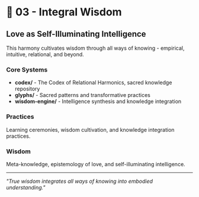# 🧠 03 - Integral Wisdom
## Love as Self-Illuminating Intelligence

This harmony cultivates wisdom through all ways of knowing - empirical, intuitive, relational, and beyond.

### Core Systems
- **codex/** - The Codex of Relational Harmonics, sacred knowledge repository
- **glyphs/** - Sacred patterns and transformative practices
- **wisdom-engine/** - Intelligence synthesis and knowledge integration

### Practices
Learning ceremonies, wisdom cultivation, and knowledge integration practices.

### Wisdom
Meta-knowledge, epistemology of love, and self-illuminating intelligence.

---
*"True wisdom integrates all ways of knowing into embodied understanding."*